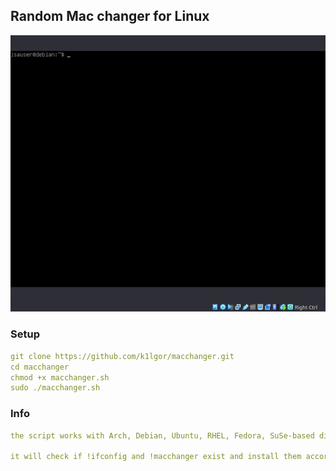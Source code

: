 ## Random Mac changer for Linux

![gif](/usage.gif)

### Setup

```yaml
git clone https://github.com/k1lgor/macchanger.git
cd macchanger
chmod +x macchanger.sh
sudo ./macchanger.sh
```

### Info

```yaml
the script works with Arch, Debian, Ubuntu, RHEL, Fedora, SuSe-based distros

it will check if !ifconfig and !macchanger exist and install them accordingly
```
